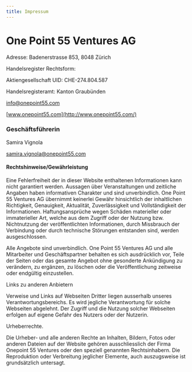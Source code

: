 ```yaml
---
title: Impressum
---
```


# One Point 55 Ventures AG

Adresse:
Badenerstrasse 853, 8048 Zürich 

Handelsregister Rechtsform:

Aktiengesellschaft UID: CHE-274.804.587

Handelsregisteramt: Kanton Graubünden

[info@onepoint55.com
](mailto:info@onepoint55.com)

[www.onepoint55.com](http://www.onepoint55.com/)

### Geschäftsführerin

Samira Vignola
[
](mailto:samira.vignola@onepoint55.com)

[samira.vignola@onepoint55.com
](mailto:samira.vignola@onepoint55.com)

#### Rechtshinweise/Gewährleistung

Eine Fehlerfreiheit der in dieser Website enthaltenen Informationen kann nicht garantiert werden. Aussagen über Veranstaltungen und zeitliche Angaben haben informativen Charakter und sind unverbindlich. One Point 55 Ventures AG übernimmt keinerlei Gewähr hinsichtlich der inhaltlichen Richtigkeit, Genauigkeit, Aktualität, Zuverlässigkeit und Vollständigkeit der Informationen. Haftungsansprüche wegen Schäden materieller oder immaterieller Art, welche aus dem Zugriff oder der Nutzung bzw. Nichtnutzung der veröffentlichten Informationen, durch Missbrauch der Verbindung oder durch technische Störungen entstanden sind, werden ausgeschlossen.

Alle Angebote sind unverbindlich. One Point 55 Ventures AG und alle Mitarbeiter und Geschäftspartner behalten es sich ausdrücklich vor, Teile der Seiten oder das gesamte Angebot ohne gesonderte Ankündigung zu verändern, zu ergänzen, zu löschen oder die Veröffentlichung zeitweise oder endgültig einzustellen.

Links zu anderen Anbietern

Verweise und Links auf Webseiten Dritter liegen ausserhalb unseres Verantwortungsbereichs. Es wird jegliche Verantwortung für solche Webseiten abgelehnt. Der Zugriff und die Nutzung solcher Webseiten erfolgen auf eigene Gefahr des Nutzers oder der Nutzerin.

Urheberrechte.

Die Urheber- und alle anderen Rechte an Inhalten, Bildern, Fotos oder anderen Dateien auf der Website gehören ausschliesslich der Firma Onepoint 55 Ventures oder den speziell genannten Rechtsinhabern. Die Reproduktion oder Verbreitung jeglicher Elemente, auch auszugsweise ist grundsätzlich untersagt.
